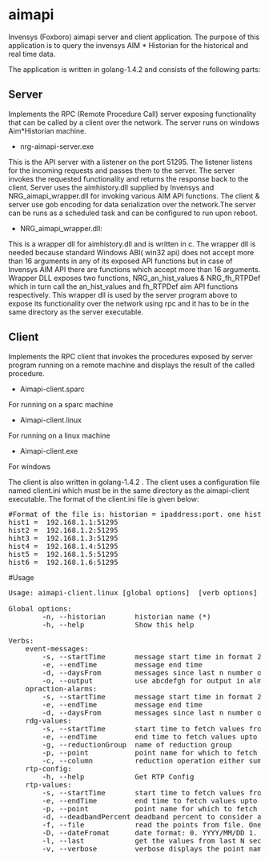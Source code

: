 # aimapi
Invensys (Foxboro) aimapi server and client application. The purpose of this application is to query the invensys AIM * Historian for the historical and real time data.

The application is written in golang-1.4.2 and consists of the following parts:

## Server
Implements the RPC (Remote Procedure Call) server exposing functionality that can be called by a client over the network. The server runs on windows Aim*Historian machine.

* nrg-aimapi-server.exe

This is the API server with a listener on  the port 51295. The listener listens for the incoming requests and passes them to the server. The server invokes the requested functionality and returns the response back to the client. 
Server uses the aimhistory.dll supplied by Invensys and NRG_aimapi_wrapper.dll for invoking various AIM API functions. The client & server use gob encoding for data serialization over the network.The server can be runs as a scheduled task and can be configured to run upon reboot. 

* NRG_aimapi_wrapper.dll:

This is a wrapper dll for aimhistory.dll  and is written in c. The wrapper dll is needed because standard Windows ABI( win32 api) does not  accept more than 16 arguments in any of its exposed API functions but in case of Invensys AIM API there are functions which accept more than 16 arguments. Wrapper DLL exposes two functions, NRG_an_hist_values &  NRG_fh_RTPDef which in turn call the  an_hist_values and fh_RTPDef aim API functions respectively. This wrapper dll is used by the server program above to expose its functionality over the network using rpc and it has to be in the same directory as the server executable.


## Client
Implements the RPC client that invokes the procedures exposed by server program running on a remote machine and displays the result of the called procedure.
*	Aimapi-client.sparc 

For running on a sparc machine
*	Aimapi-client.linux

For running on a linux machine
* Aimapi-client.exe
 
For windows

The client is also written in golang-1.4.2 . The client uses a configuration file named client.ini which must be in the same directory as the aimapi-client executable. The format of the client.ini file is given below:

<pre>#Format of the file is: historian = ipaddress:port. one historian per line
hist1 =  192.168.1.1:51295
hist2 =  192.168.1.2:51295
hiht3 =  192.168.1.3:51295
hist4 =  192.168.1.4:51295
hist5 =  192.168.1.5:51295
hist6 =  192.168.1.6:51295
</pre>

#Usage
<pre>
Usage: aimapi-client.linux [global options] <verb> [verb options]

Global options:
        -n, --historian       historian name (*)
        -h, --help            Show this help

Verbs:
    event-messages:
        -s, --startTime       message start time in format 2015-01-31 15:04:00
        -e, --endTime         message end time
        -d, --daysFrom        messages since last n number of days
        -o, --output          use abcdefgh for output in almhist.tcl format or use csv for output in csv format
    opraction-alarms:
        -s, --startTime       message start time in format 2015-01-31 15:04:00
        -e, --endTime         message end time
        -d, --daysFrom        messages since last n number of days
    rdg-values:
        -s, --startTime       start time to fetch values from
        -e, --endTime         end time to fetch values upto
        -g, --reductionGroup  name of reduction group
        -p, --point           point name for which to fetch values
        -c, --column          reduction operation either sum or avg
    rtp-config:
        -h, --help            Get RTP Config
    rtp-values:
        -s, --startTime       start time to fetch values from
        -e, --endTime         end time to fetch values upto
        -p, --point           point name for which to fetch values (*)
        -d, --deadbandPercent deadband percent to consider a value has changed from the previous one
        -f, --file            read the points from file. One point per line in the file
        -D, --dateFromat      date format: 0. YYYY/MM/DD 1. unix time 2. DD-MON-YYYY 3. PI Backload format 4. unixtime englishtime value status
        -l, --last            get the values from last N seconds ago
        -v, --verbose         verbose displays the point name in output
</pre>
